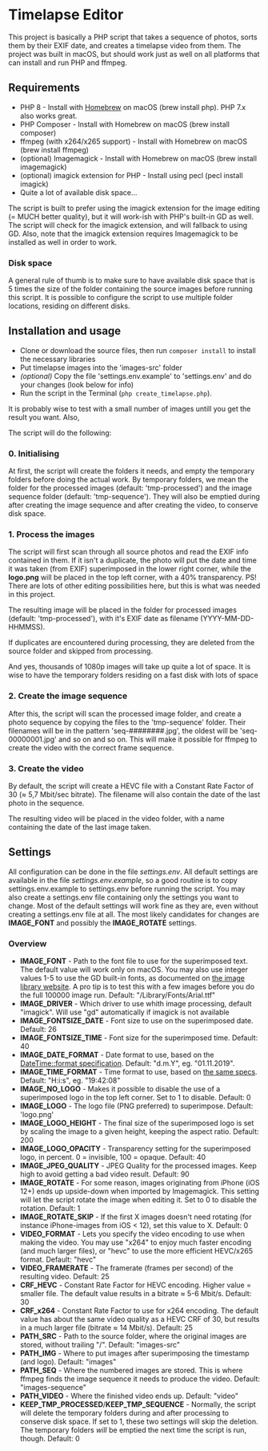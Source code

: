# Timelapse Editor #

This project is basically a PHP script that takes a sequence of photos, sorts them by their EXIF date, and creates a timelapse video from them. The project was built in macOS, but should work just as well on all platforms that can install and run PHP and ffmpeg.

## Requirements ##

* PHP 8 - Install with [Homebrew](https://brew.sh) on macOS (brew install php). PHP 7.x also works great.
* PHP Composer - Install with Homebrew on macOS (brew install composer)
* ffmpeg (with x264/x265 support) - Install with Homebrew on macOS (brew install ffmpeg)
* (optional) Imagemagick - Install with Homebrew on macOS (brew install imagemagick)
* (optional) imagick extension for PHP - Install using pecl (pecl install imagick)
* Quite a lot of available disk space...

The script is built to prefer using the imagick extension for the image editing (= MUCH better quality), but it will work-ish with PHP's built-in GD as well. The script will check for the imagick extension, and will fallback to using GD. Also, note that the imagick extension requires Imagemagick to be installed as well in order to work.

### Disk space ###
A general rule of thumb is to make sure to have available disk space that is 5 times the size of the folder containing the source images before running this script. It is possible to configure the script to use multiple folder locations, residing on different disks.

## Installation and usage ##

* Clone or download the source files, then run `composer install` to install the necessary libraries
* Put timelapse images into the 'images-src' folder
* *(optional)* Copy the file 'settings.env.example' to 'settings.env' and do your changes (look below for info)
* Run the script in the Terminal (`php create_timelapse.php`). 

It is probably wise to test with a small number of images untill you get the result you want. Also, 

The script will do the following:

### 0. Initialising ###
At first, the script will create the folders it needs, and empty the temporary folders before doing the actual work. By temporary folders, we mean the folder for the processed images (default: 'tmp-processed') and the image sequence folder (default: 'tmp-sequence'). They will also be emptied during after creating the image sequence and after creating the video, to conserve disk space.

### 1. Process the images ###
The script will first scan through all source photos and read the EXIF info contained in them. If it isn't a duplicate, the photo will put the date and time it was taken (from EXIF) superimposed in the lower right corner, while the **logo.png** will be placed in the top left corner, with a 40% transparency. PS! There are lots of other editing possibilities here, but this is what was needed in this project.

The resulting image will be placed in the folder for processed images (default: 'tmp-processed'), with it's EXIF date as filename (YYYY-MM-DD-HHMMSS).

If duplicates are encountered during processing, they are deleted from the source folder and skipped from processing.

And yes, thousands of 1080p images will take up quite a lot of space. It is wise to have the temporary folders residing on a fast disk with lots of space

### 2. Create the image sequence ###
After this, the script will scan the processed image folder, and create a photo sequence by copying the files to the 'tmp-sequence' folder. Their filenames will be in the pattern 'seq-########.jpg', the oldest will be 'seq-00000001.jpg' and so on and so on. This will make it possible for ffmpeg to create the video with the correct frame sequence.

### 3. Create the video ###
By default, the script will create a HEVC file with a Constant Rate Factor of 30 (≈ 5,7 Mbit/sec bitrate). The filename will also contain the date of the last photo in the sequence.

The resulting video will be placed in the video folder, with a name containing the date of the last image taken.

## Settings ##
All configuration can be done in the file *settings.env*. All default settings are available in the file *settings.env.example*, so a good routine is to copy settings.env.example to settings.env before running the script. You may also create a settings.env file containing only the settings you want to change. Most of the default settings will work fine as they are, even without creating a settings.env file at all. The most likely candidates for changes are **IMAGE_FONT** and possibly the **IMAGE_ROTATE** settings.

### Overview ###
* **IMAGE_FONT** - Path to the font file to use for the superimposed text. The default value will work only on macOS. You may also use integer values 1-5 to use the GD built-in fonts, as documented on [the image library website](http://image.intervention.io/api/text). A pro tip is to test this with a few images before you do the full 100000 image run. Default: "/Library/Fonts/Arial.ttf"
* **IMAGE_DRIVER** - Which driver to use whith image processing, default "imagick". Will use "gd" automatically if imagick is not available
* **IMAGE_FONTSIZE_DATE** - Font size to use on the superimposed date. Default: 26
* **IMAGE_FONTSIZE_TIME** - Font size for the superimposed time. Default: 40
* **IMAGE_DATE_FORMAT** - Date format to use, based on the [DateTime::format specification](http://php.net/manual/en/datetime.format.php). Default: "d.m.Y", eg. "01.11.2019".
* **IMAGE_TIME_FORMAT** - Time format to use, based on [the same specs](http://php.net/manual/en/datetime.format.php). Default: "H:i:s", eg. "19:42:08"
* **IMAGE_NO_LOGO** - Makes it possible to disable the use of a superimposed logo in the top left corner. Set to 1 to disable. Default: 0
* **IMAGE_LOGO** - The logo file (PNG preferred) to superimpose. Default: 'logo.png'
* **IMAGE_LOGO_HEIGHT** - The final size of the superimposed logo is set by scaling the image to a given height, keeping the aspect ratio. Default: 200
* **IMAGE_LOGO_OPACITY** - Transparency setting for the superimposed logo, in percent. 0 = invisible, 100 = opaque. Default: 40
* **IMAGE_JPEG_QUALITY** - JPEG Quality for the processed images. Keep high to avoid getting a bad video result. Default: 90
* **IMAGE_ROTATE** - For some reason, images originating from iPhone (iOS 12+) ends up upside-down when imported by Imagemagick. This setting will let the script rotate the image when editing it. Set to 0 to disable the rotation. Default: 1
* **IMAGE_ROTATE_SKIP** - If the first X images doesn't need rotating (for instance iPhone-images from iOS < 12), set this value to X. Default: 0
* **VIDEO_FORMAT** - Lets you specify the video encoding to use when making the video. You may use "x264" to enjoy much faster encoding (and much larger files), or "hevc" to use the more efficient HEVC/x265 format. Default: "hevc"
* **VIDEO_FRAMERATE** - The framerate (frames per second) of the resulting video. Default: 25
* **CRF_HEVC** - Constant Rate Factor for HEVC encoding. Higher value = smaller file. The default value results in a bitrate ≈ 5-6 Mbit/s. Default: 30
* **CRF_x264** - Constant Rate Factor to use for x264 encoding. The default value has about the same video quality as a HEVC CRF of 30, but results in a much larger file (bitrate ≈ 14 Mbit/s). Default: 25
* **PATH_SRC** - Path to the source folder, where the original images are stored, without trailing "/". Default: "images-src"
* **PATH_IMG** - Where to put images after superimposing the timestamp (and logo). Default: "images"
* **PATH_SEQ** - Where the numbered images are stored. This is where ffmpeg finds the image sequence it needs to produce the video. Default: "images-sequence"
* **PATH_VIDEO** - Where the finished video ends up. Default: "video"
* **KEEP_TMP_PROCESSED**/**KEEP_TMP_SEQUENCE** - Normally, the script will delete the temporary folders during and after processing to conserve disk space. If set to 1, these two settings will skip the deletion. The temporary folders *will* be emptied the next time the script is run, though. Default: 0
